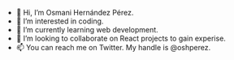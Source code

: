 - 👋 Hi, I’m Osmani Hernández Pérez.
- 👀 I’m interested in coding.
- 🌱 I’m currently learning web development.
- 💞️ I’m looking to collaborate on React projects to gain experise.
- 📫 You can reach me on Twitter. My handle is @oshperez.

<!---
oshperez/oshperez is a ✨ special ✨ repository because its `README.md` (this file) appears on your GitHub profile.
You can click the Preview link to take a look at your changes.
--->
